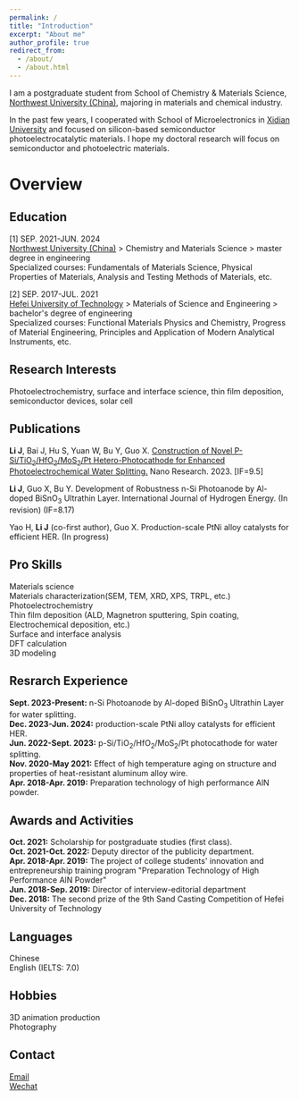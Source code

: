 ```yaml
---
permalink: /
title: "Introduction"
excerpt: "About me"
author_profile: true
redirect_from: 
  - /about/
  - /about.html
---
```


I am a postgraduate student from School of Chemistry & Materials Science, [Northwest University (China)](https://english.nwu.edu.cn/), majoring in materials and chemical industry.

In the past few years, I cooperated with School of Microelectronics in [Xidian University](https://en.xidian.edu.cn/) and focused on silicon-based semiconductor photoelectrocatalytic materials. I hope my doctoral research will focus on semiconductor and photoelectric materials.<br>

Overview
======

Education
------
[1] SEP. 2021-JUN. 2024<br>
[Northwest University (China)](https://english.nwu.edu.cn/) > Chemistry and Materials Science > master degree in engineering<br>
Specialized courses: Fundamentals of Materials Science, Physical Properties of Materials, Analysis and Testing Methods of Materials, etc.

[2] SEP. 2017-JUL. 2021<br>
[Hefei University of Technology](https://www.hfut.edu.cn/) > Materials of Science and Engineering > bachelor's degree of engineering<br>
Specialized courses: Functional Materials Physics and Chemistry, Progress of Material Engineering, Principles and Application of Modern Analytical Instruments, etc.

Research Interests
------
Photoelectrochemistry, surface and interface science, thin film deposition, semiconductor devices, solar cell

Publications
------
**Li J**, Bai J, Hu S, Yuan W, Bu Y, Guo X. [Construction of Novel P-Si/TiO<sub>2</sub>/HfO<sub>2</sub>/MoS<sub>2</sub>/Pt Hetero-Photocathode for Enhanced Photoelectrochemical Water Splitting.](https://link.springer.com/article/10.1007/s12274-023-6299-1) Nano Research. 2023. [IF=9.5]<br>

**Li J**, Guo X, Bu Y. Development of Robustness n-Si Photoanode by Al-doped BiSnO<sub>3</sub> Ultrathin Layer. International Journal of Hydrogen Energy. (In revision) (IF=8.17)<br>

Yao H, **Li J** (co-first author), Guo X. Production-scale PtNi alloy catalysts for efficient HER. (In progress)<br>

Pro Skills
------
Materials science<br>
Materials characterization(SEM, TEM, XRD, XPS, TRPL, etc.)<br>
Photoelectrochemistry<br>
Thin film deposition (ALD, Magnetron sputtering, Spin coating, Electrochemical deposition, etc.)<br>
Surface and interface analysis<br>
DFT calculation<br>
3D modeling<br>

Resrarch Experience
------
**Sept. 2023-Present:** n-Si Photoanode by Al-doped BiSnO<sub>3</sub> Ultrathin Layer for water splitting.<br>
**Dec. 2023-Jun. 2024:** production-scale PtNi alloy catalysts for efficient HER.<br>
**Jun. 2022-Sept. 2023:** p-Si/TiO<sub>2</sub>/HfO<sub>2</sub>/MoS<sub>2</sub>/Pt photocathode for water splitting.<br>
**Nov. 2020-May 2021:** Effect of high temperature aging on structure and properties of heat-resistant aluminum alloy wire.<br>
**Apr. 2018-Apr. 2019:** Preparation technology of high performance AlN powder.<br>

Awards and Activities
------
**Oct. 2021:** Scholarship for postgraduate studies (first class).<br>
**Oct. 2021-Oct. 2022:** Deputy director of the publicity department.<br>
**Apr. 2018-Apr. 2019:** The project of college students' innovation and entrepreneurship training program "Preparation Technology of High Performance AlN Powder"<br>
**Jun. 2018-Sep. 2019:** Director of interview-editorial department<br>
**Dec. 2018:** The second prize of the 9th Sand Casting Competition of Hefei University of Technology<br>

Languages
------
Chinese<br>
English (IELTS: 7.0)

Hobbies
------
3D animation production<br>
Photography

Contact
------
[Email](lijiaru@stumail.nwu.edu.cn)<br>
[Wechat](images/Wechat.png)
